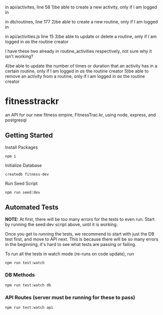 in api/activites, line 58
1)be able to create a new activity, only if I am logged in

in db/routines, line 177
2)be able to create a new routine, only if I am logged in

in api/activities.js line 15
3)be able to update or delete a routine, only if I am logged in _as_
the routine creator

I have these two already in routine_activities respectively, not sure why it isn't working?

4)be able to update the number of times or duration that an activity has in a certain routine, only if I am logged in _as_ the routine creator
5)be able to remove an activity from a routine, only if I am logged in _as_ the routine creator

# fitnesstrackr

an API for our new fitness empire, FitnessTrac.kr, using node, express, and postgresql

## Getting Started

Install Packages

    npm i

Initialize Database

    createdb fitness-dev

Run Seed Script

    npm run seed:dev

## Automated Tests

**NOTE:** At first, there will be too many errors for the tests to even run. Start by running the seed:dev script above, until it is working.

Once you get to running the tests, we recommend to start with just the DB test first, and move to API next. This is because there will be so many errors in the beginning, it's hard to see what tests are passing or failing.

To run all the tests in watch mode (re-runs on code update), run

    npm run test:watch

### DB Methods

    npm run test:watch db

### API Routes (server must be running for these to pass)

    npm run test:watch api
